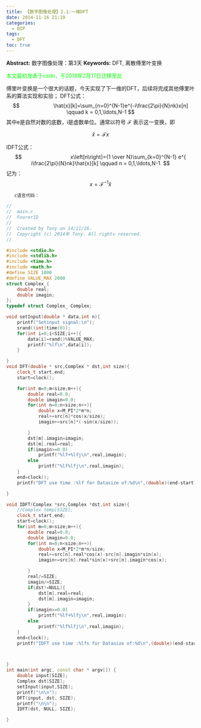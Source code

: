 ```yaml
---
title: 【数字图像处理】2.1:一维DFT
date: 2014-11-16 21:19
categories:
  - DIP
tags:
  - DFT
toc: true
---
```

**Abstract:** 数字图像处理：第3天
**Keywords:** DFT, 离散傅里叶变换
<!--more-->
<font color="00FF00">本文最初发表于csdn，于2018年2月17日迁移至此</font>

傅里叶变换是一个很大的话题，今天实现了下一维的DFT，后续将完成其他傅里叶系的算法实现和实验；
DFT公式：
$$                      
\hat{x}[k]=\sum_{n=0}^{N-1}e^{-i\frac{2\pi}{N}nk}x[n] \qquad k = 0,1,\ldots,N-1
$$
其中e是自然对数的底数，i是虚数单位。通常以符号 $\mathcal{F}$ 表示这一变换，即

$$
\hat{x}=\mathcal{F}x
$$



IDFT公式：
$$                                
x\left[n\right]={1 \over N}\sum_{k=0}^{N-1}
e^{ i\frac{2\pi}{N}nk}\hat{x}[k] \qquad n = 0,1,\ldots,N-1.
$$
记为：
$$                            x=\mathcal{F}^{-1}\hat{x}
$$
```c++
   c语言代码：

//
//  main.c
//  Fourer1D
//
//  Created by Tony on 14/11/16.
//  Copyright (c) 2014年 Tony. All rights reserved.
//

#include <stdio.h>
#include <stdlib.h>
#include <time.h>
#include <math.h>
#define SIZE 1000
#define VALUE_MAX 2000
struct Complex_{
    double real;
    double imagin;
};
typedef struct Complex_ Complex;

void setInput(double * data,int n){
    printf("Setinput signal:\n");
    srand((int)time(0));
    for(int i=0;i<SIZE;i++){
        data[i]=rand()%VALUE_MAX;
        printf("%lf\n",data[i]);
    }

}
void DFT(double * src,Complex * dst,int size){
    clock_t start,end;
    start=clock();

    for(int m=0;m<size;m++){
        double real=0.0;
        double imagin=0.0;
        for(int n=0;n<size;n++){
            double x=M_PI*2*m*n;
            real+=src[n]*cos(x/size);
            imagin+=src[n]*(-sin(x/size));

        }
        dst[m].imagin=imagin;
        dst[m].real=real;
        if(imagin>=0.0)
            printf("%lf+%lfj\n",real,imagin);
        else
            printf("%lf%lfj\n",real,imagin);
    }
    end=clock();
    printf("DFT use time :%lf for Datasize of:%d\n",(double)(end-start)/CLOCKS_PER_SEC,size);

}

void IDFT(Complex *src,Complex *dst,int size){
    //Complex temp[SIZE];
    clock_t start,end;
    start=clock();
    for(int m=0;m<size;m++){
        double real=0.0;
        double imagin=0.0;
        for(int n=0;n<size;n++){
            double x=M_PI*2*m*n/size;
            real+=src[n].real*cos(x)-src[n].imagin*sin(x);
            imagin+=src[n].real*sin(x)+src[n].imagin*cos(x);

        }
        real/=SIZE;
        imagin/=SIZE;
        if(dst!=NULL){
            dst[m].real=real;
            dst[m].imagin=imagin;
        }
        if(imagin>=0.0)
            printf("%lf+%lfj\n",real,imagin);
        else
            printf("%lf%lfj\n",real,imagin);
    }
    end=clock();
    printf("IDFT use time :%lfs for Datasize of:%d\n",(double)(end-start)/CLOCKS_PER_SEC,size);



}
int main(int argc, const char * argv[]) {
    double input[SIZE];
    Complex dst[SIZE];
    setInput(input,SIZE);
    printf("\n\n");
    DFT(input, dst, SIZE);
    printf("\n\n");
    IDFT(dst, NULL, SIZE);

}
```
